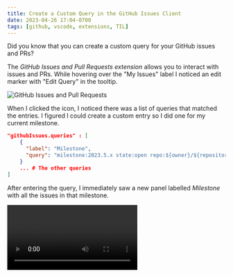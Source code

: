 ```yaml
---
title: Create a Custom Query in the GitHub Issues Client
date: 2023-04-26 17:04-0700
tags: [github, vscode, extensions, TIL]
---
```


Did you know that you can create a custom query for your GitHub issues and PRs?

The _GitHub Issues and Pull Requests extension_ allows you to interact with issues and PRs. While hovering over the "My Issues" label I noticed an edit marker with "Edit Query" in the tooltip.

![GitHub Issues and Pull Requests](https://kjaymiller.azureedge.net/media/GitHub%20Issues%20and%20Pull%20Requests.png)

When I clicked the icon, I noticed there was a list of queries that matched the entries. I figured I could create a custom entry so I did one for my current milestone.

```json
"githubIssues.queries" : [
    {
      "label": "Milestone",
      "query": "milestone:2023.5.x state:open repo:${owner}/${repository} sort:created-desc"
    }
    ... # The other queries
]
```

After entering the query, I immediately saw a new panel labelled _Milestone_ with all the issues in that milestone.

<video style="max-width: 100%;" src="https://kjaymiller.azureedge.net/media/Enable%20Github%20Issues%20and%20Pull%20Requests.mp4" controls>Enabling Github Issues and Pull Requests</video>
